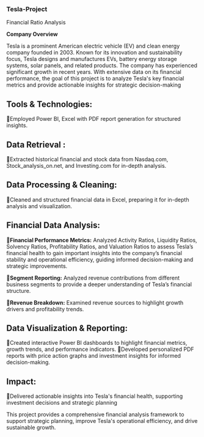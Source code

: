### Tesla-Project
Financial Ratio Analysis


**Company Overview**

Tesla is a prominent American electric vehicle (EV) and clean energy company founded in 2003. Known for its innovation and sustainability focus, Tesla designs and manufactures EVs, battery energy storage systems, solar panels, and related products. The company has experienced significant growth in recent years.
With extensive data on its financial performance, the goal of this project is to analyze Tesla's key financial metrics and provide actionable insights for strategic decision-making

## Tools & Technologies: 
🔹Employed Power BI, Excel with PDF report generation for structured insights.

## Data Retrieval :
 🔹Extracted historical financial and stock data from Nasdaq.com, Stock_analysis_on.net, and Investing.com for in-depth analysis.

## Data Processing & Cleaning: 
🔹Cleaned and structured financial data in Excel, preparing it for in-depth analysis and visualization.

## Financial Data Analysis: 
**🔹Financial Performance Metrics:** Analyzed Activity Ratios, Liquidity Ratios, Solvency Ratios, Profitability Ratios, and Valuation Ratios to assess Tesla’s financial health
to gain important insights into the company’s financial stability and operational efficiency, guiding informed decision-making and strategic improvements.

**🔹Segment Reporting:** Analyzed revenue contributions from different business segments to provide a deeper understanding of Tesla’s financial structure.

**🔹Revenue Breakdown:** Examined revenue sources to highlight growth drivers and profitability trends.

## Data Visualization & Reporting:
🔹Created interactive Power BI dashboards to highlight financial metrics, growth trends, and performance indicators.
🔹Developed personalized PDF reports with price action graphs and investment insights for informed decision-making.

## Impact: 
🔹Delivered actionable insights into Tesla's financial health, supporting investment decisions and strategic planning


	


This project provides a comprehensive financial analysis framework to support strategic planning, improve Tesla's operational efficiency, and drive sustainable growth.
